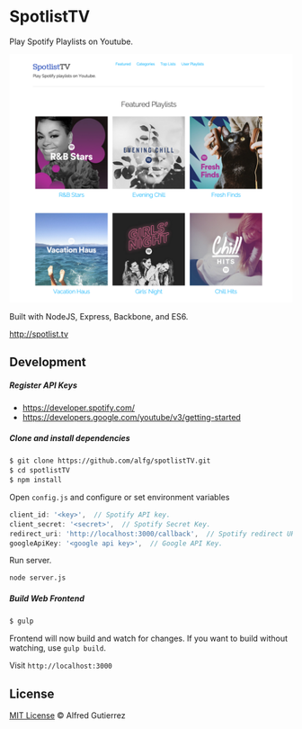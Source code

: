 # SpotlistTV

Play Spotify Playlists on Youtube.

![Spotlist.TV](screenshot.png)

Built with NodeJS, Express, Backbone, and ES6.

http://spotlist.tv

## Development

##### Register API Keys
- https://developer.spotify.com/
- https://developers.google.com/youtube/v3/getting-started


##### Clone and install dependencies

```bash
$ git clone https://github.com/alfg/spotlistTV.git
$ cd spotlistTV
$ npm install
```

Open `config.js` and configure or set environment variables

```javascript
client_id: '<key>',  // Spotify API key.
client_secret: '<secret>',  // Spotify Secret Key.
redirect_uri: 'http://localhost:3000/callback',  // Spotify redirect URI.
googleApiKey: '<google api key>',  // Google API Key.
```

Run server.
```bash
node server.js
```

##### Build Web Frontend
```bash
$ gulp
```

Frontend will now build and watch for changes. If you want to build without watching, use `gulp build`.

Visit `http://localhost:3000`

## License

[MIT License](http://alfg.mit-license.org/) © Alfred Gutierrez
